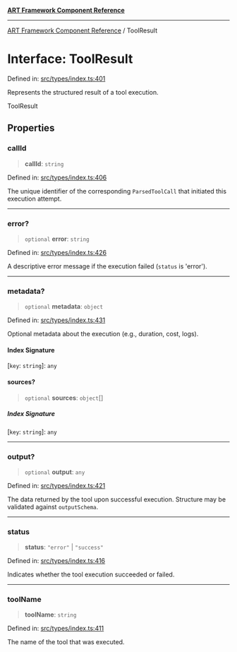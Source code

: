 [**ART Framework Component Reference**](../README.md)

***

[ART Framework Component Reference](../README.md) / ToolResult

# Interface: ToolResult

Defined in: [src/types/index.ts:401](https://github.com/hashangit/ART/blob/fe46dfaaacd3f198d9540925c3184fcab0f9c813/src/types/index.ts#L401)

Represents the structured result of a tool execution.

 ToolResult

## Properties

### callId

> **callId**: `string`

Defined in: [src/types/index.ts:406](https://github.com/hashangit/ART/blob/fe46dfaaacd3f198d9540925c3184fcab0f9c813/src/types/index.ts#L406)

The unique identifier of the corresponding `ParsedToolCall` that initiated this execution attempt.

***

### error?

> `optional` **error**: `string`

Defined in: [src/types/index.ts:426](https://github.com/hashangit/ART/blob/fe46dfaaacd3f198d9540925c3184fcab0f9c813/src/types/index.ts#L426)

A descriptive error message if the execution failed (`status` is 'error').

***

### metadata?

> `optional` **metadata**: `object`

Defined in: [src/types/index.ts:431](https://github.com/hashangit/ART/blob/fe46dfaaacd3f198d9540925c3184fcab0f9c813/src/types/index.ts#L431)

Optional metadata about the execution (e.g., duration, cost, logs).

#### Index Signature

\[`key`: `string`\]: `any`

#### sources?

> `optional` **sources**: `object`[]

##### Index Signature

\[`key`: `string`\]: `any`

***

### output?

> `optional` **output**: `any`

Defined in: [src/types/index.ts:421](https://github.com/hashangit/ART/blob/fe46dfaaacd3f198d9540925c3184fcab0f9c813/src/types/index.ts#L421)

The data returned by the tool upon successful execution. Structure may be validated against `outputSchema`.

***

### status

> **status**: `"error"` \| `"success"`

Defined in: [src/types/index.ts:416](https://github.com/hashangit/ART/blob/fe46dfaaacd3f198d9540925c3184fcab0f9c813/src/types/index.ts#L416)

Indicates whether the tool execution succeeded or failed.

***

### toolName

> **toolName**: `string`

Defined in: [src/types/index.ts:411](https://github.com/hashangit/ART/blob/fe46dfaaacd3f198d9540925c3184fcab0f9c813/src/types/index.ts#L411)

The name of the tool that was executed.
